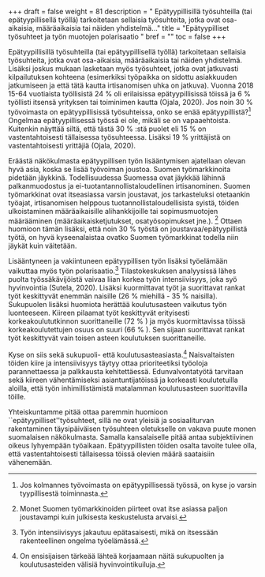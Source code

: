 +++
draft = false
weight = 81
description = " Epätyypillisillä työsuhteilla (tai epätyypillisellä työllä) tarkoitetaan sellaisia työsuhteita, jotka ovat osa-aikaisia, määräaikaisia tai näiden yhdistelmä..."
title = "Epätyypilliset työsuhteet ja työn muotojen polarisaatio "
bref = ""
toc = false
+++



Epätyypillisillä työsuhteilla (tai epätyypillisellä työllä) tarkoitetaan
sellaisia työsuhteita, jotka ovat osa-aikaisia, määräaikaisia tai näiden
yhdistelmä. Lisäksi joskus mukaan lasketaan myös työsuhteet, jotka ovat
jatkuvasti kilpailutuksen kohteena (esimerkiksi työpaikka on sidottu
asiakkuuden jatkumiseen ja että tätä kautta irtisanomisen uhka on
jatkuva). Vuonna 2018 15-64 vuotiaista työllisistä 24 
\%
 oli erilaisissa
epätyypillisissä töissä ja 6 
\%
 työllisti itsensä yrityksen tai
toiminimen kautta (Ojala, 2020). Jos noin 30
\%
 työvoimasta on
epätyypillisissä työsuhteissa, onko se enää epätyypillistä?[^1]
 Ongelmaa
epätyypillisessä työssä ei ole, mikäli se on vapaaehtoista. Kuitenkin
näyttää siltä, että tästä 30 
\%
:stä puolet eli 15 
\%
 on
vastentahtoisesti tällaisessa työsuhteessa. Lisäksi 19 
\%
 yrittäjistä on
vastentahtoisesti yrittäjiä (Ojala, 2020).

Eräästä näkökulmasta epätyypillisen työn lisääntymisen ajatellaan olevan
hyvä asia, koska se lisää työvoiman joustoa. Suomen työmarkkinoita
pidetään jäykkinä. Todellisuudessa Suomessa ovat jäykkää lähinnä
palkanmuodostus ja ei-tuotantannollistaloudellinen irtisanominen. Suomen
työmarkkinat ovat itseasiassa varsin joustavat, jos tarkasteluksi
otetaankin työajat, irtisanomisen helppous tuotannollistaloudellisista
syistä, töiden ulkoistaminen määräaikaisille alihankkijoille tai
sopimusmuotojen määrääminen (määräaikaisketjutukset, osatyösopimukset
jne.). [^2]
Ottaen huomioon tämän lisäksi, että noin 30 
\%
 työstä on
joustavaa/epätyypillistä työtä, on hyvä kyseenalaistaa ovatko Suomen
työmarkkinat todella niin jäykät kuin väitetään.

Lisääntyneen ja vakiintuneen epätyypillisen työn lisäksi työelämään
vaikuttaa myös työn polarisaatio.[^3]
 Tilastokeskuksen analyysissä lähes
puolta työssäkävijöistä vaivaa liian korkea työn intensiivisyys, joka
syö hyvinvointia (Sutela, 2020). Lisäksi kuormittavat työt ja
suorittavat rankat työt keskittyvät enemmän naisille (26
\%
 miehillä -
35
\%
 naisilla). Sukupuolen lisäksi huomiota herättää koulutusasteen
vaikutus työn luonteeseen. Kiireen pilaamat työt keskittyvät erityisesti
korkeakoulututkinnon suorittaneille (72
\%
) ja myös kuormittavissa töissä
korkeakoulutettujen osuus on suuri (66
\%
). Sen sijaan suorittavat rankat
työt keskittyvät vain toisen asteen koulutuksen suorittaneille.

Kyse on siis sekä sukupuoli- että koulutusasteasiasta.[^4]
 Naisvaltaisten
töiden kiire ja intensiivisyys täytyy ottaa prioriteetiksi työoloja
parannettaessa ja palkkausta kehitettäessä. Edunvalvontatyötä tarvitaan
sekä kiireen vähentämiseksi asiantuntijatöissä ja korkeasti
koulutetuilla aloilla, että työn inhimillistämistä matalamman
koulutusasteen suorittavilla töille.

Yhteiskuntamme pitää ottaa paremmin huomioon
``epätyypilliset''työsuhteet, sillä ne ovat yleisiä ja sosiaaliturvan
rakentaminen täysipäiväisen työsuhteen oletukselle on vakava puute monen
suomalaisen näkökulmasta. Samalla kansalaiselle pitää antaa
subjektiivinen oikeus lyhyempään työaikaan. Epätyypillisten töiden
osalta tavoite tulee olla, että vastentahtoisesti tällaisessa töissä
olevien määrä saataisiin vähenemään.

[^1]: Jos kolmannes työvoimasta on epätyypillisessä työssä, on kyse jo varsin tyypillisestä toiminnasta.
[^2]: Monet Suomen työmarkkinoiden piirteet ovat itse asiassa paljon joustavampi kuin julkisesta keskustelusta arvaisi.
[^3]: Työn intensiivisyys jakautuu epätasaisesti, mikä on itsessään rakenteellinen ongelma työelämässä.
[^4]: On ensisijaisen tärkeää lähteä korjaamaan näitä sukupuolten ja koulutusasteiden välisiä hyvinvointikuiluja.
